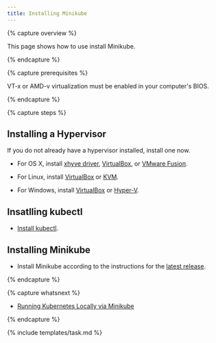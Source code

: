 ```yaml
---
title: Installing Minikube
---
```


{% capture overview %}

This page shows how to use install Minikube.

{% endcapture %}

{% capture prerequisites %}

VT-x or AMD-v virtualization must be enabled in your computer's BIOS.

{% endcapture %}

{% capture steps %}

## Installing a Hypervisor

If you do not already have a hypervisor installed, install one now.

* For OS X, install
[xhyve driver](https://github.com/kubernetes/minikube/blob/master/docs/drivers.md#xhyve-driver),
[VirtualBox](https://www.virtualbox.org/wiki/Downloads), or
[VMware Fusion](https://www.vmware.com/products/fusion).

* For Linux, install
[VirtualBox](https://www.virtualbox.org/wiki/Downloads) or
[KVM](http://www.linux-kvm.org/).

* For Windows, install
[VirtualBox](https://www.virtualbox.org/wiki/Downloads) or
[Hyper-V](https://msdn.microsoft.com/en-us/virtualization/hyperv_on_windows/quick_start/walkthrough_install).

## Insatlling kubectl

* [Install kubectl](/docs/tasks/tools/install-kubectl/).

## Installing Minikube

* Install Minikube according to the instructions for the
[latest release](https://github.com/kubernetes/minikube/releases).

{% endcapture %}

{% capture whatsnext %}

* [Running Kubernetes Locally via Minikube](/docs/getting-started-guides/minikube/)

{% endcapture %}

{% include templates/task.md %}
